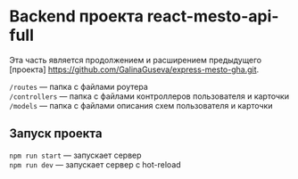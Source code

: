 # Backend проекта react-mesto-api-full 

Эта часть является продолжением и расширением предыдущего [проекта] https://github.com/GalinaGuseva/express-mesto-gha.git.

`/routes` — папка с файлами роутера  
`/controllers` — папка с файлами контроллеров пользователя и карточки  
`/models` — папка с файлами описания схем пользователя и карточки


## Запуск проекта

`npm run start` — запускает сервер  
`npm run dev` — запускает сервер с hot-reload
